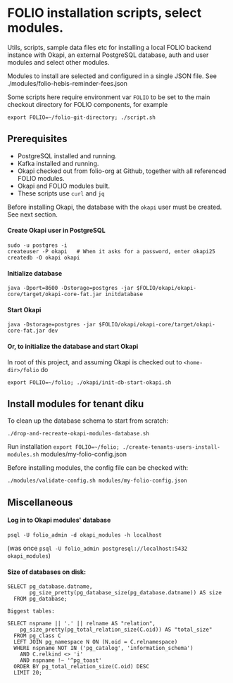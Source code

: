 # FOLIO installation scripts, select modules.

Utils, scripts, sample data files etc for installing a local FOLIO backend instance with Okapi, an external PostgreSQL database, auth and user modules and select other modules.

Modules to install are selected and configured in a single JSON file. See ./modules/folio-hebis-reminder-fees.json 

Some scripts here require environment var `FOLIO` to be set to the main checkout directory for FOLIO components, for example

`export FOLIO=~/folio-git-directory; ./script.sh`

## Prerequisites

* PostgreSQL installed and running.
* Kafka installed and running.
* Okapi checked out from folio-org at Github, together with all referenced FOLIO modules.
* Okapi and FOLIO modules built.
* These scripts use `curl` and `jq`

Before installing Okapi, the database with the `okapi` user must be created. See next section.

#### Create Okapi user in PostgreSQL

```
sudo -u postgres -i
createuser -P okapi   # When it asks for a password, enter okapi25
createdb -O okapi okapi
```

#### Initialize database

`java -Dport=8600 -Dstorage=postgres -jar $FOLIO/okapi/okapi-core/target/okapi-core-fat.jar initdatabase`

#### Start Okapi 

`java -Dstorage=postgres -jar $FOLIO/okapi/okapi-core/target/okapi-core-fat.jar dev`

#### Or, to initialize the database and start Okapi
In root of this project, and assuming Okapi is checked out to `<home-dir>/folio` do

`export FOLIO=~/folio; ./okapi/init-db-start-okapi.sh`


## Install modules for tenant diku

To clean up the database schema to start from scratch: 

`./drop-and-recreate-okapi-modules-database.sh`

Run installation 
`export FOLIO=~/folio; ./create-tenants-users-install-modules.sh`  modules/my-folio-config.json

Before installing modules, the config file can be checked with:

`./modules/validate-config.sh modules/my-folio-config.json`

## Miscellaneous

#### Log in to Okapi modules' database
`psql -U folio_admin -d okapi_modules -h localhost`

(was once `psql -U folio_admin postgresql://localhost:5432 okapi_modules`)

#### Size of databases on disk:

```
SELECT pg_database.datname,  
       pg_size_pretty(pg_database_size(pg_database.datname)) AS size  
  FROM pg_database;

Biggest tables:

SELECT nspname || '.' || relname AS "relation",
    pg_size_pretty(pg_total_relation_size(C.oid)) AS "total_size"
  FROM pg_class C
  LEFT JOIN pg_namespace N ON (N.oid = C.relnamespace)
  WHERE nspname NOT IN ('pg_catalog', 'information_schema')
    AND C.relkind <> 'i'
    AND nspname !~ '^pg_toast'
  ORDER BY pg_total_relation_size(C.oid) DESC
  LIMIT 20;
  
```
